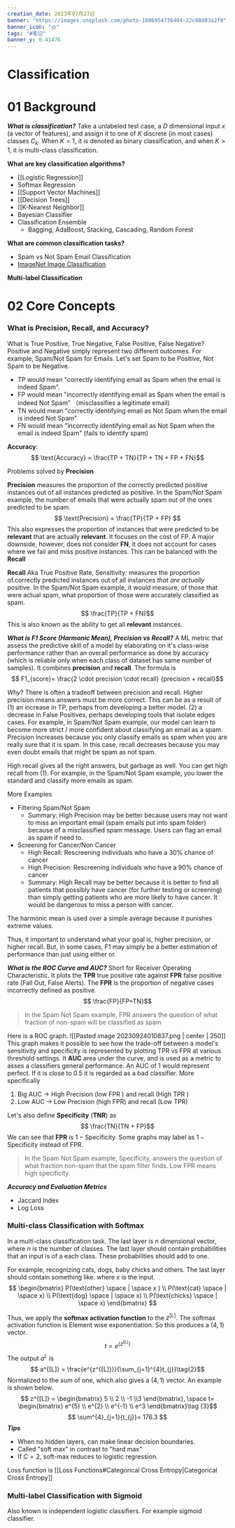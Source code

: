 ```yaml
---
creation_date: 2023年07月27日
banner: "https://images.unsplash.com/photo-1606954736404-22c88d83a2f8"
banner_icon: "🌞"
tags: "#笔记"
banner_y: 0.41476
---
```


# Classification

# 01 Background 
***What is classification?*** Take a unlabeled test case, a $D$ dimensional input $x$ (a vector of features), and assign it to one of $K$ discrete (in most cases) classes $C_k$. When $K=1$, it is denoted as binary classification, and when $K > 1$, it is multi-class classification.

**What are key classification algorithms?**
- [[Logistic Regression]] 
- Softmax Regression
- [[Support Vector Machines]]
- [[Decision Trees]]
- [[K-Nearest Neighbor]]
- Bayesian Classifier
- Classification Ensemble
	- Bagging, AdaBoost, Stacking, Cascading, Random Forest

**What are common classification tasks?**
- Spam vs Not Spam Email Classification
- [ImageNet Image Classification](https://paperswithcode.com/sota/image-classification-on-imagenet)

**Multi-label Classification**

# 02 Core Concepts
### What is Precision, Recall, and Accuracy?
What is True Positive, True Negative, False Positive, False Negative? Positive and Negative simply represent two different outcomes. For example, Spam/Not Spam for Emails. Let's set Spam to be Positive, Not Spam to be Negative. 
- TP would mean "correctly identifying email as Spam when the email is indeed Spam".
- FP would mean "incorrectly identifying email as Spam when the email is indeed Not Spam" （misclassifies a legitimate email)
- TN would mean "correctly identifying email as Not Spam when the email is indeed Not Spam"
- FN would mean "incorrectly identifying email as Not Spam when the email is indeed Spam" (fails to identify spam)

**Accuracy**: 
$$ \text{Accuracy} = \frac{TP + TN}{TP + TN + FP + FN}$$

Problems solved by **Precision**

**Precision** measures the proportion of the correctly predicted positive instances out of all instances predicted as positive. In the Spam/Not Spam example, the number of emails that were actually spam out of the ones predicted to be spam. 
$$ \text{Precision} = \frac{TP}{TP + FP} $$
This also expresses the proportion of instances that were predicted to be **relevant** that are actually **relevant**. It focuses on the cost of FP. A major downside, however, does not consider **FN**, it does not account for cases where we fail and miss positive instances. This can be balanced with the **Recall**

**Recall** Aka True Positive Rate, Sensitivity: measures the proportion of.correctly predicted instances out of all instances *that are actually* positive. In the Spam/Not Spam example, it would measure, of those that were actual spam, what proportion of those were accurately classified as spam.
$$ \frac{TP}{TP + FN}$$
This is also known as the ability to get all **relevant** instances. 

***What is F1 Score (Harmonic Mean), Precision vs Recall?*** A ML metric that assess the predictive skill of a model by elaborating on it's class-wise performance rather than an overall performance as done by accuracy (which is reliable only when each class of dataset has same number of samples). It combines **precision** and **recall**. The formula is
$$ F1_{score}= \frac{2 \cdot precision \cdot recall} {precision + recall}$$

*Why*? There is often a tradeoff between precision and recall. Higher precision means answers must be more correct. This can be as a result of (1) an increase in TP, perhaps from developing a better model.  (2) a decrease in False Positives, perhaps developing tools that isolate edges cases. For example, in Spam/Not Spam example, our model can learn to become more strict / more confident about classifying an email as a spam. Precision increases because you only classify emails as spam when you are really sure that it is spam. In this case, recall decreases because you may even doubt emails that might be spam as not spam.

High recall gives all the right answers, but garbage as well. You can get high recall from (1). For example, in the Spam/Not Spam example, you lower the standard and classify more emails as spam. 

More Examples
- Filtering Spam/Not Spam
	- Summary: High Precision may be better because users may not want to miss an important email (spam emails put into spam folder) because of a misclassified spam message. Users can flag an email as  spam if need to.
- Screening for Cancer/Non Cancer
	- High Recall: Rescreening individuals who have a 30% chance of cancer
	- High Precision: Rescreening individuals who have a 90% chance of cancer
	- Summary: High Recall may be better because it is better to find all patients that possibly have cancer  (for further testing or screening) than simply getting patients who are more likely to have cancer. It would be dangerous to miss a person with cancer.

The harmonic mean is used over a simple average because it punishes extreme values.

Thus, it important to understand what your goal is, higher precision, or higher recall. But, in some cases, F1 may simply be a better estimation of performance than just using either or. 

***What is the ROC Curve and AUC?***
Short for Receiver Operating Characteristic. It plots the **TPR** true positive rate against **FPR** false positive rate (Fall Out, False Alerts). The **FPR** is the proportion of negative cases incorrectly defined as positive.
$$ \frac{FP}{FP+TN}$$
> In the Spam Not Spam example, FPR answers the question of what fraction of non-spam will be classified as spam

Here is a ROC graph. 
![[Pasted image 20230924010837.png | center | 250]]
This graph makes it possible to see how the trade-off between a model's sensitivity and specificity is represented by plotting TPR vs FPR at various threshold settings. It **AUC** area under the curve, and is used as a metric to asses a classifiers general performance. An AUC of 1 would represent perfect. If it is close to 0.5 it is regarded as a bad classifier. More specifically
1. Big AUC -> High Precision (low FPR ) and recall (High TPR )
2. Low AUC -> Low Precision (high FPR) and recall (Low TPR)

Let's also define **Specificity** (**TNR**) as 
$$ \frac{TN}{TN + FP}$$
We can see that **FPR** is $1-\text{Specificity}$. Some graphs may label as $1-\text{Specificity}$ instead of FPR.
> In the Spam Not Spam example,  Specificity, answers the question of what fraction non-spam that the spam filter finds. Low FPR means high specificity. 


***Accuracy and Evaluation Metrics***
- Jaccard Index
- Log Loss

### Multi-class Classification with Softmax
In a multi-class classification task. The last layer is $n$ dimensional vector, where $n$ is the number of classes. The last layer should contain probabilities that an input is of a each class. These probabilities should add to one.

For example, recognizing cats, dogs, baby chicks and others. The last layer should contain something like. where $x$ is the input.
$$ \begin{bmatrix} P(\text{other} \space | \space x ) \\ P(\text{cat} \space | \space x) \\  P(\text{dog} \space | \space x) \\  P(\text{chicks} \space | \space x) \end{bmatrix} $$

Thus, we apply the **softmax activation function** to the $z^{[L]}$. The softmax activation function is 
Element wise exponentiation. So this produces a $(4,1)$ vector.
$$ t = e^{\left( z^{(L)} \right)} \tag{1}$$
The output $a^{L}$ is
$$ a^{[L]} = \frac{e^{z^{[L]}}}{\sum_{j=1}^{4}t_{j}}\tag{2}$$
Normalized to the sum of one, which also gives a $(4,1)$ vector. An example is shown below.
$$ z^{[L]} = \begin{bmatrix} 5 \\ 2 \\ -1 \\3 \end{bmatrix}, \space t= \begin{bmatrix} e^{5} \\ e^{2} \\ e^{-1} \\ e^3 \end{bmatrix}\tag {3}$$
$$ \sum^{4}_{j=1}{t_{j}}= 176.3 $$
***Tips***
- When no hidden layers, can make linear decision boundaries. 
- Called "soft max" in contrast to "hard max"
- If $C=2$, soft-max reduces to logistic regression. 

Loss function is [[Loss Functions#Categorical Cross Entropy|Categorical Cross Entropy]]

### Multi-label Classification with Sigmoid
Also known is independent logistic classifiers. For example sigmoid classifier.